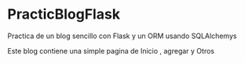 # PracticBlogFlask
Practica de un blog sencillo con Flask y un ORM usando SQLAlchemys

Este blog contiene una simple pagina de Inicio , agregar y Otros

